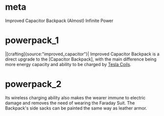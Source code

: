 # meta
Improved Capacitor Backpack
(Almost) Infinite Power

# powerpack_1
|[crafting]{source:"improved_capacitor"}|
Improved Capacitor Backpack is a direct upgrade to the [Capacitor Backpack], with the main difference being more energy capacity and ability to be charged by [Tesla Coils](emplacement_weapons.md#tesla0).

# powerpack_2
Its wireless charging ability also makes the wearer immune to electric damage and removes the need of wearing the Faraday Suit. The Backpack's side sacks can be painted the same way as leather armor.